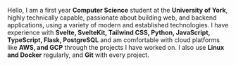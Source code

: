 Hello,
I am a first year **Computer Science** student at the **University of York**, highly technically capable, passionate about building web, and backend applications, using a variety of modern and established technologies. I have experience with **Svelte, SvelteKit, Tailwind CSS, Python, JavaScript, TypeScript, Flask, PostgreSQL** and am comfortable with cloud platforms like **AWS, and GCP** through the projects I have worked on. I also use **Linux and Docker** regularly, and **Git** with every project.

<!---
Kayetic/Kayetic is a ✨ special ✨ repository because its `README.md` (this file) appears on your GitHub profile.
You can click the Preview link to take a look at your changes.
--->
